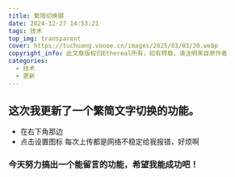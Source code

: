 ```yaml
---
title: 繁简切换键
date: 2024-12-27 14:53:21
tags: 技术
top_img: transparent
cover: https://tuchuang.voooe.cn/images/2025/03/03/20.webp
copyright_info: 此文章版权归Ethereal所有，如有转载，请注明来自原作者
categories:
  - 技术
  - 更新
---
```

## 这次我更新了一个繁简文字切换的功能。
* 在右下角那边
* 点击设置图标
每次上传都是网络不稳定给我报错，好烦啊
### 今天努力搞出一个能留言的功能，希望我能成功吧！